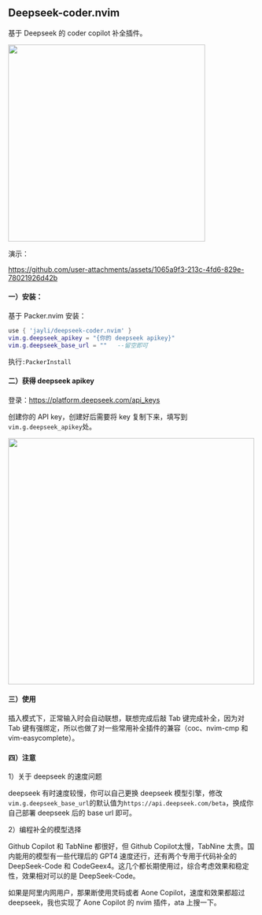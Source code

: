 ## Deepseek-coder.nvim

基于 Deepseek 的 coder copilot 补全插件。

<img src="https://github.com/user-attachments/assets/37a4ab70-beff-4229-bee8-9aacd26d207f" width=400 />

演示：

https://github.com/user-attachments/assets/1065a9f3-213c-4fd6-829e-78021926d42b

#### 一）安装：

基于 Packer.nvim 安装：

```lua
use { 'jayli/deepseek-coder.nvim' }
vim.g.deepseek_apikey = "{你的 deepseek apikey}"
vim.g.deepseek_base_url = ""   --留空即可
```

执行`:PackerInstall`

#### 二）获得 deepseek apikey

登录：https://platform.deepseek.com/api_keys

创建你的 API key，创建好后需要将 key 复制下来，填写到`vim.g.deepseek_apikey`处。

<img src="https://github.com/user-attachments/assets/3333d2c8-5156-43f9-89db-006e186d73fc" width=500 />

#### 三）使用

插入模式下，正常输入时会自动联想，联想完成后敲 Tab 键完成补全，因为对 Tab 键有强绑定，所以也做了对一些常用补全插件的兼容（coc、nvim-cmp 和 vim-easycomplete）。

#### 四）注意

1）关于 deepseek 的速度问题

deepseek 有时速度较慢，你可以自己更换 deepseek 模型引擎，修改`vim.g.deepseek_base_url`的默认值为`https://api.deepseek.com/beta`，换成你自己部署 deepseek 后的 base url 即可。

2）编程补全的模型选择

Github Copilot 和 TabNine 都很好，但 Github Copilot太慢，TabNine 太贵。国内能用的模型有一些代理后的 GPT4 速度还行，还有两个专用于代码补全的 DeepSeek-Code 和 CodeGeex4。这几个都长期使用过，综合考虑效果和稳定性，效果相对可以的是 DeepSeek-Code。

如果是阿里内网用户，那果断使用灵码或者 Aone Copilot，速度和效果都超过 deepseek，我也实现了 Aone Copilot 的 nvim 插件，ata 上搜一下。
